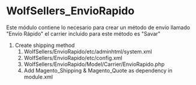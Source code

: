 # WolfSellers_EnvioRapido

Este módulo contiene lo necesario para crear un método de envío llamado "Envío Rápido" el carrier incluido para este método es "Savar"

1. Create shipping method
   1. WolfSellers/EnvioRapido/etc/adminhtml/system.xml
   2. WolfSellers/EnvioRapido/etc/config.xml
   3. WolfSellers/EnvioRapido/Model/Carrier/EnvioRapido.php
   4. Add Magento_Shipping & Magento_Quote as dependency in module.xml
